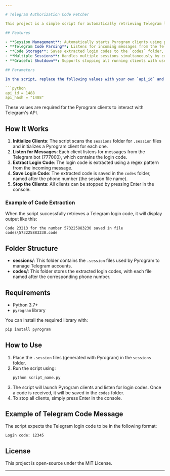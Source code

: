 ```yaml
---

# Telegram Authorization Code Fetcher

This project is a simple script for automatically retrieving Telegram login codes from sessions using the Pyrogram library. It listens to incoming messages from Telegram's official number (777000) and extracts the login code using a regular expression. Once the code is found, it is saved to a file for each phone number.

## Features

- **Session Management**: Automatically starts Pyrogram clients using pre-existing session files stored in the `sessions` folder.
- **Telegram Code Parsing**: Listens for incoming messages from the Telegram bot (user 777000) and extracts the login code using a regex pattern.
- **Code Storage**: Saves extracted login codes to the `codes` folder, with each code stored in a file named after the corresponding phone number.
- **Multiple Sessions**: Handles multiple sessions simultaneously by creating a Pyrogram client for each `.session` file found in the `sessions` folder.
- **Graceful Shutdown**: Supports stopping all running clients with user input.

## Parameters

In the script, replace the following values with your own `api_id` and `api_hash` from Telegram:

```python
api_id = 1488
api_hash = "1488"
```

These values are required for the Pyrogram clients to interact with Telegram's API.

## How It Works

1. **Initialize Clients**: The script scans the `sessions` folder for `.session` files and initializes a Pyrogram client for each one.
2. **Listen for Messages**: Each client listens for messages from the Telegram bot (777000), which contains the login code.
3. **Extract Login Code**: The login code is extracted using a regex pattern from the incoming message.
4. **Save Login Code**: The extracted code is saved in the `codes` folder, named after the phone number (the session file name).
5. **Stop the Clients**: All clients can be stopped by pressing Enter in the console.

### Example of Code Extraction

When the script successfully retrieves a Telegram login code, it will display output like this:

```
Code 23213 for the number 573225883230 saved in file codes\573225883230.code
```

## Folder Structure

- **sessions/**: This folder contains the `.session` files used by Pyrogram to manage Telegram accounts.
- **codes/**: This folder stores the extracted login codes, with each file named after the corresponding phone number.

## Requirements

- Python 3.7+
- `pyrogram` library

You can install the required library with:
```bash
pip install pyrogram
```

## How to Use

1. Place the `.session` files (generated with Pyrogram) in the `sessions` folder.
2. Run the script using:
   ```bash
   python script_name.py
   ```
3. The script will launch Pyrogram clients and listen for login codes. Once a code is received, it will be saved in the `codes` folder.
4. To stop all clients, simply press Enter in the console.

## Example of Telegram Code Message
The script expects the Telegram login code to be in the following format:
```
Login code: 12345
```

## License

This project is open-source under the MIT License.

---
```

